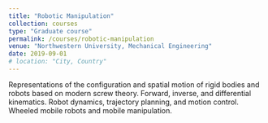 ```yaml
---
title: "Robotic Manipulation"
collection: courses
type: "Graduate course"
permalink: /courses/robotic-manipulation
venue: "Northwestern University, Mechanical Engineering"
date: 2019-09-01
# location: "City, Country"
---
```


Representations of the configuration and spatial motion of rigid bodies and robots based on modern screw theory. Forward, inverse, and differential kinematics. Robot dynamics, trajectory planning, and motion control. Wheeled mobile robots and mobile manipulation.

